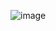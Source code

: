 ![image](https://user-images.githubusercontent.com/70263014/190914341-7e50664b-05f4-46d1-bf31-57ea0a7f5516.png)
